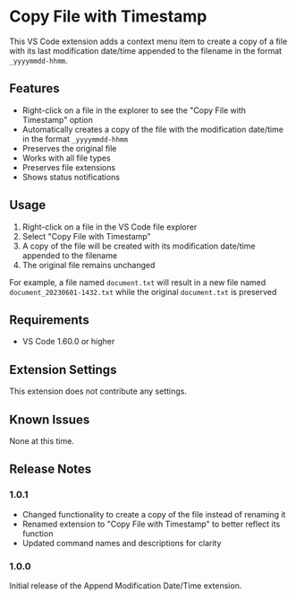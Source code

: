 # Copy File with Timestamp

This VS Code extension adds a context menu item to create a copy of a file with its last modification date/time appended to the filename in the format `_yyyymmdd-hhmm`.

## Features

- Right-click on a file in the explorer to see the "Copy File with Timestamp" option
- Automatically creates a copy of the file with the modification date/time in the format `_yyyymmdd-hhmm`
- Preserves the original file
- Works with all file types
- Preserves file extensions
- Shows status notifications

## Usage

1. Right-click on a file in the VS Code file explorer
2. Select "Copy File with Timestamp"
3. A copy of the file will be created with its modification date/time appended to the filename
4. The original file remains unchanged

For example, a file named `document.txt` will result in a new file named `document_20230601-1432.txt` while the original `document.txt` is preserved

## Requirements

- VS Code 1.60.0 or higher

## Extension Settings

This extension does not contribute any settings.

## Known Issues

None at this time.

## Release Notes

### 1.0.1

- Changed functionality to create a copy of the file instead of renaming it
- Renamed extension to "Copy File with Timestamp" to better reflect its function
- Updated command names and descriptions for clarity

### 1.0.0

Initial release of the Append Modification Date/Time extension.
